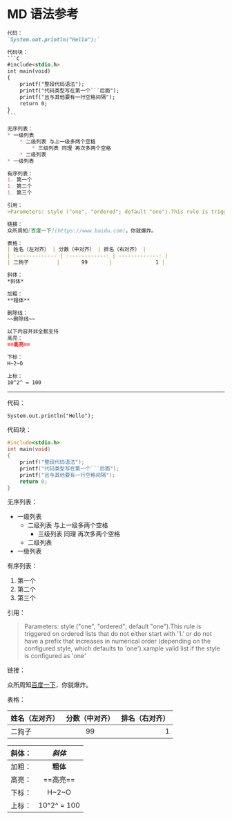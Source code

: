 # MD 语法参考

```markdown
代码：
`System.out.println("Hello");`

代码块：
​```C
#include<stdio.h>
int main(void)
{
    printf("整段代码语法");
    printf("代码类型写在第一个```后面");
    printf("且与其他要有一行空格间隔");
    return 0;
}
​```

无序列表：
* 一级列表
    * 二级列表 与上一级多两个空格
        * 三级列表 同理 再次多两个空格
    * 二级列表
* 一级列表

有序列表：
1. 第一个
1. 第二个
1. 第三个

引用：
>Parameters: style ("one", "ordered"; default "one").This rule is triggered on ordered lists that do not either start with '1.' or do not have a prefix that increases in numerical order (depending on the configured style, which defaults to 'one').xample valid list if the style is configured as 'one'

链接：
众所周知[百度一下](https://www.baidu.com)，你就爆炸。

表格：
| 姓名（左对齐） | 分数（中对齐） | 排名（右对齐） |
| :------------- | :------------: | -------------: |
| 二狗子         |       99       |              1 |

斜体：
*斜体*

加粗：
**粗体**

删除线：
~~删除线~~

以下内容并非全都支持
高亮： 
==高亮==

下标：
H~2~O

上标：
10^2^ = 100
```
------

代码：

`System.out.println("Hello");`



代码块：

```C
#include<stdio.h>
int main(void)
{
    printf("整段代码语法");
    printf("代码类型写在第一个```后面");
    printf("且与其他要有一行空格间隔");
    return 0;
}
```



无序列表：

* 一级列表
    * 二级列表 与上一级多两个空格
        * 三级列表 同理 再次多两个空格
    * 二级列表
* 一级列表



有序列表：

1. 第一个
2. 第二个
3. 第三个



引用：

>Parameters: style ("one", "ordered"; default "one").This rule is triggered on ordered lists that do not either start with '1.' or do not have a prefix that increases in numerical order (depending on the configured style, which defaults to 'one').xample valid list if the style is configured as 'one'



链接：

众所周知[百度一下](https://www.baidu.com)，你就爆炸。



表格：

| 姓名（左对齐） | 分数（中对齐） | 排名（右对齐） |
| :------------- | :------------: | -------------: |
| 二狗子         |       99       |              1 |

| 斜体： |   *斜体*    |
| :----- | :---------: |
| 加粗： |  **粗体**   |
| 高亮： |  ==高亮==   |
| 下标： |    H~2~O    |
| 上标： | 10^2^ = 100 |